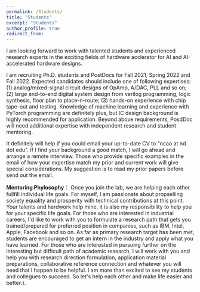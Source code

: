 ```yaml
---
permalink: /Students/
title: "Students"
excerpt: "Students"
author_profile: true
redirect_from: 
---
```


I am looking forward to work with talented students and experienced research experts in the exciting fields of hardware acclerator for AI and AI-accelerated hardware designs.

I am recruiting Ph.D. students and PostDocs for Fall 2021, Spring 2022 and Fall 2022. Expected candidates should include one of following expertises: (1) analog/mixed-signal circuit designs of OpAmp, A/DAC, PLL and so on; (2) large end-to-end digital system design from verilog programming, logic synthesis, floor plan to place-n-route;  (3) hands-on experience with chip tape-out and testing. Knowledge of machine learning and experience with PyTorch programming are definitely plus, but IC design background is highly recommended for application. Beyond above requirements, PosdDoc will need additional expertise with independent research and student mentoring.

It definitely will help if you could email your up-to-date CV to "ncao at nd dot edu". If I find your background a good match, I will go ahead and arrange a remote interview. Those who provide specific examples in the email of how your expertise match my prior and current work will give special considerations. My suggestion is to read my prior papers before send out the email.

**Mentoring Phylosophy**： Once you join the lab, we are helping each other fullfill individual life goals. For myself, I am passionate about propselling society equality and prosperity with technical contributions at this point. Your talents and hardwork help mine, it is also my responsibility to help you for your specific life goals. For those who are interested in industrial careers, I'd like to work with you to formulate a research path that gets you trained/prepared for preferred position in companies, such as IBM, Intel, Apple, Facebook and so on. As far as primary research target has been met, students are encouraged to get an intern in the industry and apply what you have learned. For those who are interested in pursuing further on the interesting but difficult path of academic research, I will work with you and help you with research direction formulation,  application material preparations, collaborative reference connection and whatever you will need that I happen to be helpful. I am more than excited to see my students and collegues to succeed. So let's help each other and make life easier and better:).
